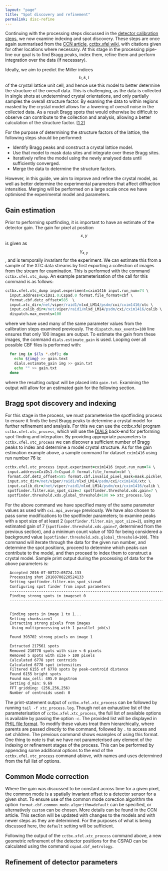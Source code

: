 ```yaml
---
layout: "page"
title: "Spot discovery and refinement"
permalink: disc-refine
---
```


Continuing with the processing steps discussed in the [detector calibration steps](cspad-calib), we now examine indexing and spot discovery. These steps are once again summarised from the [CCN article](http://www.phenix-online.org/newsletter/CCN_2016_07.pdf#page=18), [cctbx.xfel wiki](http://viper.lbl.gov/cctbx.xfel/index.php), with citations given for other locations where necessary. At this stage in the processing pipe-line our goal is to find Bragg peaks, index them, refine them and perform integration over the data (if necessary).

Ideally, we aim to predict the Miller indices $$h,k,l$$ of the crystal lattice unit cell, and hence use this model to better determine the structure of the overall data. This is challenging, as the data is collected in single shots at undetermined crystal orientations, and only partially samples the overall structure factor. By examing the data to within regions masked by the crystal model allows for a lowering of overall noise in the collected data. As a result Bragg spots that would otherwise be difficult to observe can contribute to the collection and analysis, allowing a better calculation of the structure factor. [[1](doi:10.1038/nmeth.2887),[2](doi:10.7554/eLife.05421)]


For the purpose of determining the structure factors of the lattice, the following steps should be performed:

- Identify Bragg peaks and construct a crystal lattice model.
- Use that model to mask data sites and integrate over these Bragg sites.
- Iteratively refine the model using the newly analysed data until sufficiently converged.
- Merge the data to determine the structure factors.

However, in this guide, we aim to improve and refine the crystal model, as well as better determine the experimental parameters that affect diffraction intensities. Merging will be performed on a large scale once we have optimised the experimental model and parameters.

## Gain estimation
Prior to performing spotfinding, it is important to have an estimate of the detector gain. The gain for pixel at position $$x,y$$ is given as $$\gamma_{x,y}$$, and is temporally invariant for the experiment. We can estimate this from a sample of the XTC data streams by first exporting a collection of images from the stream for examination. This is performed with the command `cctbx.xfel.xtc_dump`. An example parameterisation of the call for this command is as follows:

  ```coffeescript
  cctbx.xfel.xtc_dump input.experiment=cxim1416 input.run_num=74 \
    input.address=CxiDs1.0:Cspad.0 format.file_format=cbf \
    format.cbf.detz_offset=585  \
    input.xtc_dir=/net/viper/raid1/mlxd_LM14/psdm/cxi/cxim1416/xtc \
    input.calib_dir=/net/viper/raid1/mlxd_LM14/psdm/cxi/cxim1416/calib \
    dispatch.max_events=100
  ```
where we have used many of the same parameter values from the calibration steps examined previously. The `dispatch.max_events=100` line ensures that only 100 images are output. To estimate the gain from these images, the command `dials.estimate_gain` is used. Looping over all possible CBF files is performed with:

  ```bash
    for img in $(ls *.cbf); do
      echo ${img} >> gain.text
      dials.estimate_gain img >> gain.txt
      echo "" >> gain.txt
    done
  ```
where the resulting output will be placed into `gain.txt`. Examining the output will allow for an estimated gain for the following section.



## Bragg spot discovery and indexing
For this stage in the process, we must parameterise the spotfinding process to ensure it finds the best Bragg peaks to determine a crystal model for further refinement and analysis. For this we can use the <!---[DIALS](http://dials.lbl.gov/) spot-finding algorithm -->
cctbx.xfel program `cctbx.xfel.xtc_process`, which will use the [DIALS](http://dials.lbl.gov/) back-end for performing spot-finding and integration. By providing appropriate parameters to `cctbx.xfel.xtc_process` we can discover a sufficient number of Bragg peaks to index and determine a model crystal structure. As for the gain estimation example above, a sample command for dataset `cxim1416` using run number 76 is:

  ```coffeescript
  cctbx.xfel.xtc_process input.experiment=cxim1416 input.run_num=74 \
   input.address=CxiDs1.0:Cspad.0 format.file_format=cbf \
   format.cbf.detz_offset=585 format.cbf.invalid_pixel_mask=mask.pickle\
   input.xtc_dir=/net/viper/raid1/mlxd_LM14/psdm/cxi/cxim1416/xtc \
   input.calib_dir=/net/viper/raid1/mlxd_LM14/psdm/cxi/cxim1416/calib \
   spotfinder.filter.min_spot_size=2 spotfinder.threshold.xds.gain=7 \
   spotfinder.threshold.xds.global_threshold=100 >> xtc_process.log
  ```

For the above command we have specified many of the same parameter values as used with `cxi.mpi_average` previously. We have also chosen to pass some modifications to the spotfinder  parameters; to examine peaks with a spot size of at least 2 (`spotfinder.filter.min_spot_size=2`), using an estimated gain of 7 (`spotfinder.threshold.xds.gain=7`, determined from the previous section), and a minimum count value of 100 for being considered a background value (`spotfinder.threshold.xds.global_threshold=100`). This command will iterate through the data for the given run number, and determine the spot positions, proceed to determine which peaks can contribute to the model, and then proceed to index them to construct a crystal model. Sample print output during the processing of data for the above parameters is:

  ```txt
    Accepted 2016-07-08T22:05Z24.133
    Processing shot 20160708220524133
    Setting spotfinder.filter.min_spot_size=6
    Configuring spot finder from input parameters
    ----------------------------------------------------------------------------
    Finding strong spots in imageset 0
    ----------------------------------------------------------------------------


    Finding spots in image 1 to 1...
    Setting chunksize=1
    Extracting strong pixels from images
     Using multiprocessing with 1 parallel job(s)

    Found 393702 strong pixels on image 1

    Extracted 217561 spots
    Removed 210778 spots with size < 6 pixels
    Removed 5 spots with size > 100 pixels
    Calculated 6778 spot centroids
    Calculated 6778 spot intensities
    Filtered 6155 of 6778 spots by peak-centroid distance
    Found 6155 bright spots
    Found max_cell: 495.9 Angstrom
    Setting d_min: 9.69
    FFT gridding: (256,256,256)
    Number of centroids used: 0
  ```
The print-statement output of `cctbx.xfel.xtc_process` can be followed by running `tail -f xtc_process.log`. Though not an exhaustive list of the parameterisation of `cctbx.xfel.xtc_process`, the full list of available options is available by passing the option `-c`. The provided list will be displayed in [PHIL file format](http://cctbx.sourceforge.net/libtbx_phil.html). To modify these values treat them hierarchically, where parents are passed directly to the command, followed by `.` to access and set children. The previous command shows examples of using this format. One thing to note is that we have not parameterised any element of the indexing or refinement stages of the process. This can be performed by appending some additional options to the end of the `cctbx.xfel.xtc_process` command abiove, with names and uses determined from the full list of options.

## Common Mode correction
Where the gain was discussed to be constant across time for a given pixel, the common mode is a spatially invariant offset to a detector sensor for a given shot. To ensure use of the common mode corection algorithm the option `format.cbf.common_mode.algorithm=default` can be specified, or alternatively `custom` can be chosen. More details can be found in the CCN article. This section will be updated with changes to the models and with newer steps as they are determined. For the purposes of what is being discussed here, the `default` setting will be sufficient.

Following the output of the `cctbx.xfel.xtc_process` command above, a new geometric refinement of the detector positions for the CSPAD can be calculated using the command `cspad.cbf_metrology`.



## Refinement of detector parameters
